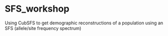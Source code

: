 # SFS_workshop
Using CubSFS to get demographic reconstructions of a population using an SFS (allele/site frequency spectrum)
